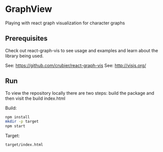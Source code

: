 # GraphView #

Playing with react graph visualization for character graphs

## Prerequisites ##

Check out react-graph-vis to see usage and examples and learn about the library being used.

See: <https://github.com/crubier/react-graph-vis>
See: <http://visjs.org/>

## Run ##

To view the repository locally there are two steps: build the package and then visit the build index.html

Build:

```bash
npm install
mkdir -p target
npm start
```

Target:

`target/index.html`